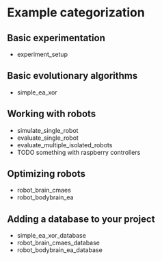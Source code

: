 # Example categorization

## Basic experimentation
- experiment_setup

## Basic evolutionary algorithms
- simple_ea_xor

## Working with robots
- simulate_single_robot
- evaluate_single_robot
- evaluate_multiple_isolated_robots
- TODO something with raspberry controllers

## Optimizing robots
- robot_brain_cmaes
- robot_bodybrain_ea

## Adding a database to your project
- simple_ea_xor_database
- robot_brain_cmaes_database
- robot_bodybrain_ea_database
